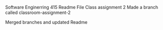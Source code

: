 Software Enginerring 415 Readme File Class assignment 2
Made a branch called classroom-assignment-2

Merged branches and updated Readme
